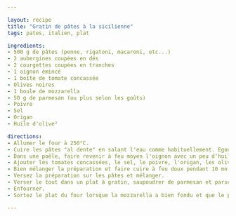 ```yaml
---

layout: recipe
title: "Gratin de pâtes à la sicilienne"
tags: pates, italien, plat

ingredients:
- 500 g de pâtes (penne, rigatoni, macaroni, etc...)
- 2 aubergines coupées en dés
- 2 courgettes coupées en tranches
- 1 oignon émincé
- 1 boîte de tomate concassée
- Olives noires
- 1 boule de mozzarella
- 50 g de parmesan (ou plus selon les goûts)
- Poivre
- Sel
- Origan
- Huile d'olive²

directions:
- Allumer le four à 250°C.
- Cuire les pâtes "al dente" en salant l'eau comme habituellement. Egouttez-les et remettez-les dans la casserole.
- Dans une poêle, faire revenir à feu moyen l'oignon avec un peu d'huile d'olive, puis ajouter les aubergines et les courgettes (remettre un peu d'huile d'olive si besoin), faire cuire 5 à 10 mn.
- Ajouter les tomates concassées, le sel, le poivre, l'origan, les olives (que vous aurez soigneusement dénoyautées au préalable) et la moitié de la mozzarella coupée en petits morceaux.
- Bien mélanger la préparation et faire cuire à feu doux pendant 10 mn.
- Versez la préparation sur les pâtes et mélanger.
- Verser le tout dans un plat à gratin, saupoudrer de parmesan et parsemez le reste de la mozzarella sur les pâtes, afin de créer une couche gratinée.
- Enfourner.
- Sortez le plat du four lorsque la mozzarella a bien fondu et que le plat est joliment grillé.

---
```

